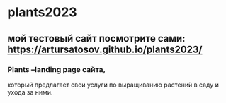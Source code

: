 # plants2023
## мой тестовый сайт посмотрите сами: https://artursatosov.github.io/plants2023/
### Plants –landing page сайта,
который предлагает свои услуги
по выращиванию растений в саду и ухода за ними.
